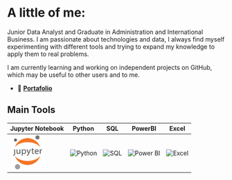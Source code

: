 # A little of me:
Junior Data Analyst and Graduate in Administration and International Business. I am passionate about technologies and data, I always find myself experimenting with different tools and trying to expand my knowledge to apply them to real problems.

I am currently learning and working on independent projects on GitHub, which may be useful to other users and to me.

- 📂 **[Portafolio](https://github.com/DanielCortez94?tab=repositories)**

## Main Tools

| Jupyter Notebook | Python | SQL | PowerBI | Excel |
|-------------------|--------|-----|---------|-------|
| <img src="https://raw.githubusercontent.com/github/explore/main/topics/jupyter-notebook/jupyter-notebook.png" alt="Jupyter" width="80"> | <img src="https://img.icons8.com/color/48/000000/python.png" alt="Python" width="80"> |  <img src="https://img.icons8.com/ios-filled/50/000000/database.png" alt="SQL" width="80">     | <img src="https://img.icons8.com/color/48/000000/power-bi.png" alt="Power BI" width="80"> |  <img src="https://img.icons8.com/color/48/000000/microsoft-excel-2019.png" alt="Excel" width="80"> |


